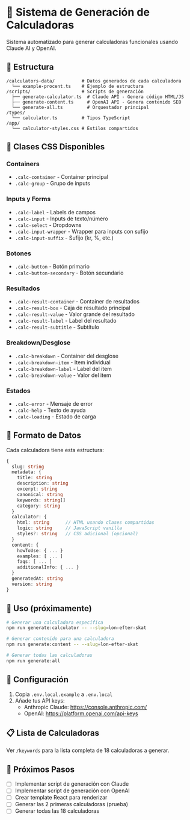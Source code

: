 # 🤖 Sistema de Generación de Calculadoras

Sistema automatizado para generar calculadoras funcionales usando Claude AI y OpenAI.

## 📁 Estructura

```
/calculators-data/          # Datos generados de cada calculadora
  └── example-procent.ts    # Ejemplo de estructura
/scripts/                   # Scripts de generación
  ├── generate-calculator.ts  # Claude API - Genera código HTML/JS
  ├── generate-content.ts     # OpenAI API - Genera contenido SEO
  └── generate-all.ts         # Orquestador principal
/types/
  └── calculator.ts         # Tipos TypeScript
/app/
  └── calculator-styles.css # Estilos compartidos
```

## 🎨 Clases CSS Disponibles

### Containers
- `.calc-container` - Container principal
- `.calc-group` - Grupo de inputs

### Inputs y Forms
- `.calc-label` - Labels de campos
- `.calc-input` - Inputs de texto/número
- `.calc-select` - Dropdowns
- `.calc-input-wrapper` - Wrapper para inputs con sufijo
- `.calc-input-suffix` - Sufijo (kr, %, etc.)

### Botones
- `.calc-button` - Botón primario
- `.calc-button-secondary` - Botón secundario

### Resultados
- `.calc-result-container` - Container de resultados
- `.calc-result-box` - Caja de resultado principal
- `.calc-result-value` - Valor grande del resultado
- `.calc-result-label` - Label del resultado
- `.calc-result-subtitle` - Subtítulo

### Breakdown/Desglose
- `.calc-breakdown` - Container del desglose
- `.calc-breakdown-item` - Item individual
- `.calc-breakdown-label` - Label del item
- `.calc-breakdown-value` - Valor del item

### Estados
- `.calc-error` - Mensaje de error
- `.calc-help` - Texto de ayuda
- `.calc-loading` - Estado de carga

## 📝 Formato de Datos

Cada calculadora tiene esta estructura:

```typescript
{
  slug: string
  metadata: {
    title: string
    description: string
    excerpt: string
    canonical: string
    keywords: string[]
    category: string
  }
  calculator: {
    html: string      // HTML usando clases compartidas
    logic: string     // JavaScript vanilla
    styles?: string   // CSS adicional (opcional)
  }
  content: {
    howToUse: { ... }
    examples: [ ... ]
    faqs: [ ... ]
    additionalInfo: { ... }
  }
  generatedAt: string
  version: string
}
```

## 🚀 Uso (próximamente)

```bash
# Generar una calculadora específica
npm run generate:calculator -- --slug=lon-efter-skat

# Generar contenido para una calculadora
npm run generate:content -- --slug=lon-efter-skat

# Generar todas las calculadoras
npm run generate:all
```

## 🔑 Configuración

1. Copia `.env.local.example` a `.env.local`
2. Añade tus API keys:
   - Anthropic Claude: https://console.anthropic.com/
   - OpenAI: https://platform.openai.com/api-keys

## 📋 Lista de Calculadoras

Ver `/keywords` para la lista completa de 18 calculadoras a generar.

## 🎯 Próximos Pasos

- [ ] Implementar script de generación con Claude
- [ ] Implementar script de generación con OpenAI
- [ ] Crear template React para renderizar
- [ ] Generar las 2 primeras calculadoras (prueba)
- [ ] Generar todas las 18 calculadoras
